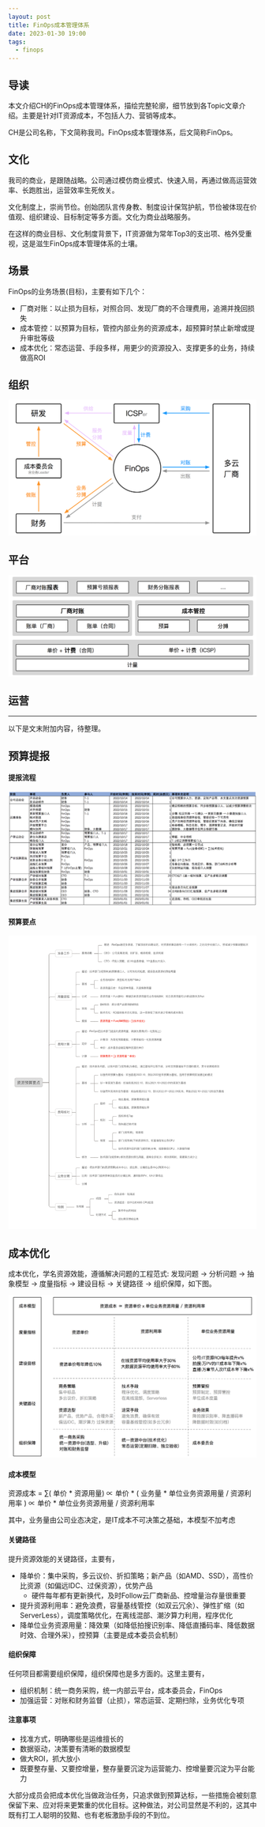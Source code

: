 ```yaml
---
layout: post
title: FinOps成本管理体系
date: 2023-01-30 19:00
tags:
  - finops
---
```


## 导读
本文介绍CH的FinOps成本管理体系，描绘完整轮廓，细节放到各Topic文章介绍。主要是针对IT资源成本，不包括人力、营销等成本。

CH是公司名称，下文简称我司。FinOps成本管理体系，后文简称FinOps。


## 文化
我司的商业，是跟随战略。公司通过模仿商业模式、快速入局，再通过做高运营效率、长跑胜出，运营效率生死攸关。

文化制度上，崇尚节俭。创始团队言传身教、制度设计保驾护航，节俭被体现在价值观、组织建设、目标制定等多方面。文化为商业战略服务。

在这样的商业目标、文化制度背景下，IT资源做为常年Top3的支出项、格外受重视，这是滋生FinOps成本管理体系的土壤。


## 场景
FinOps的业务场景(目标)，主要有如下几个：

- 厂商对账：以止损为目标，对照合同、发现厂商的不合理费用，追溯并挽回损失
- 成本管控：以预算为目标，管控内部业务的资源成本，超预算时禁止新增或提升审批等级
- 成本优化：常态运营、手段多样，用更少的资源投入、支撑更多的业务，持续做高ROI


## 组织
![page.png](https://raw.githubusercontent.com/niean/niean.github.io/master/images/20201118/finops-zuzhi.png)


## 平台
![page.png](https://raw.githubusercontent.com/niean/niean.github.io/master/images/20201118/zybcost-arch.png)


## 运营


----
以下是文末附加内容，待整理。


## 预算提报
#### 提报流程
![page.png](https://raw.githubusercontent.com/niean/niean.github.io/master/images/20201118/zybcost-yusuan-tibaoliucheng.png)

#### 预算要点
![page.png](https://raw.githubusercontent.com/niean/niean.github.io/master/images/20201118/zybcost-yusuan-tibaoyaodian.png)



## 成本优化
成本优化，学名资源效能，遵循解决问题的工程范式: 发现问题 -> 分析问题 -> 抽象模型 -> 度量指标 -> 建设目标 -> 关键路径 -> 组织保障，如下图。

![page.png](https://raw.githubusercontent.com/niean/niean.github.io/master/images/20201118/zybcost-chengbenyouhua.png)

#### 成本模型
资源成本 = ∑( 单价 * 资源用量) ∝ 单价 * ( 业务量 * 单位业务资源用量 / 资源利用率 ) ∝ 单价 * 单位业务资源用量 / 资源利用率

其中，业务量由公司业态决定，是IT成本不可决策之基础，本模型不加考虑

#### 关键路径
提升资源效能的关键路径，主要有，

- 降单价：集中采购，多云议价、折扣策略；新产品（如AMD、SSD），高性价比资源（如偏远IDC、过保资源），优势产品
    - 硬件每年都有更新换代，及时Follow云厂商新品、控增量治存量很重要
- 提升资源利用率：避免浪费，容量基线管控（如双云冗余）、弹性扩缩（如ServerLess），调度策略优化，在离线混部、潮汐算力利用，程序优化
- 降单位业务资源用量：降效果（如降低拍搜识别率、降低直播码率、降低数据时效、合理外采），控预算（主要是成本委员会机制）

#### 组织保障
任何项目都需要组织保障，组织保障也是多方面的。这里主要有，

- 组织机制：统一商务采购，统一内部云平台，成本委员会，FinOps
- 加强运营：对账和财务监督（止损），常态运营、定期扫除，业务优化专项

#### 注意事项
- 找准方式，明确哪些是运维擅长的
- 数据驱动，决策要有清晰的数据模型
- 做大ROI，抓大放小
- 既要整存量、又要控增量，整存量要沉淀为运营能力、控增量要沉淀为平台能力

大部分成员会把成本优化当做政治任务，只追求做到预算达标，一些措施会被刻意保留下来、应对将来更繁重的优化目标。这种做法，对公司显然是不利的，这其中既有打工人聪明的狡黠、也有老板激励手段的不到位。
